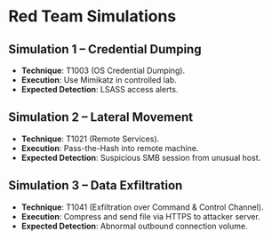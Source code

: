 # Red Team Simulations

## Simulation 1 – Credential Dumping
- **Technique**: T1003 (OS Credential Dumping).  
- **Execution**: Use Mimikatz in controlled lab.  
- **Expected Detection**: LSASS access alerts.  

## Simulation 2 – Lateral Movement
- **Technique**: T1021 (Remote Services).  
- **Execution**: Pass-the-Hash into remote machine.  
- **Expected Detection**: Suspicious SMB session from unusual host.  

## Simulation 3 – Data Exfiltration
- **Technique**: T1041 (Exfiltration over Command & Control Channel).  
- **Execution**: Compress and send file via HTTPS to attacker server.  
- **Expected Detection**: Abnormal outbound connection volume.  
